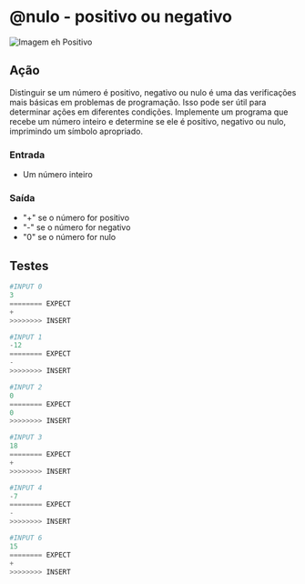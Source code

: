 # @nulo - positivo ou negativo

![Imagem eh Positivo](https://raw.githubusercontent.com/qxcodefup/arcade/master/base/nulo/cover.jpg)

## Ação

Distinguir se um número é positivo, negativo ou nulo é uma das verificações mais básicas em problemas de programação. Isso pode ser útil para determinar ações em diferentes condições. Implemente um programa que recebe um número inteiro e determine se ele é positivo, negativo ou nulo, imprimindo um símbolo apropriado.

### Entrada

- Um número inteiro

### Saída

- "+" se o número for positivo
- "-" se o número for negativo
- "0" se o número for nulo

## Testes

```py
#INPUT 0
3
======== EXPECT
+
>>>>>>>> INSERT
```

```py
#INPUT 1
-12
======== EXPECT
-
>>>>>>>> INSERT
```

```py
#INPUT 2
0
======== EXPECT
0
>>>>>>>> INSERT
```

```py
#INPUT 3
18
======== EXPECT
+
>>>>>>>> INSERT
```

```py
#INPUT 4
-7
======== EXPECT
-
>>>>>>>> INSERT
```

```py
#INPUT 6
15
======== EXPECT
+
>>>>>>>> INSERT
```
